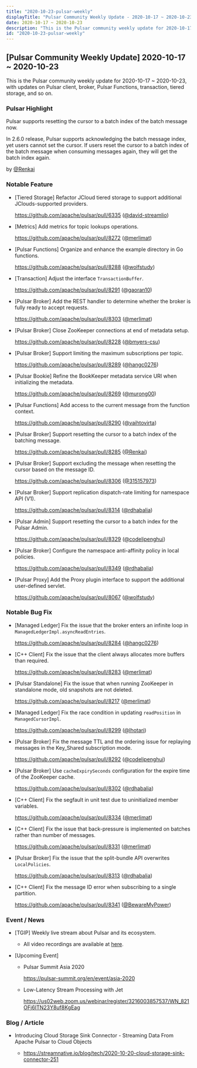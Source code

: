 ```yaml
---
title: "2020-10-23-pulsar-weekly"
displayTitle: "Pulsar Community Weekly Update - 2020-10-17 ~ 2020-10-23"
date: 2020-10-17 ~ 2020-10-23
description: "This is the Pulsar community weekly update for 2020-10-17 ~ 2020-10-23, with updates on Pulsar client, broker, Pulsar Functions, transaction, tiered storage, and so on."
id: "2020-10-23-pulsar-weekly"
---
```


## [Pulsar Community Weekly Update] 2020-10-17 ~ 2020-10-23

This is the Pulsar community weekly update for 2020-10-17 ~ 2020-10-23, with updates on Pulsar client, broker, Pulsar Functions, transaction, tiered storage, and so on.

### Pulsar Highlight

Pulsar supports resetting the cursor to a batch index of the batch message now.

In 2.6.0 release, Pulsar supports acknowledging the batch message index, yet users cannot set the cursor. If users reset the cursor to a batch index of the batch message when consuming messages again, they will get the batch index again. 

by [@Renkai](https://github.com/Renkai)

### Notable Feature

- [Tiered Storage] Refactor JCloud tiered storage to support additional JClouds-supported providers.

    https://github.com/apache/pulsar/pull/6335 ([@david-streamlio](https://github.com/david-streamlio))

- [Metrics] Add metrics for topic lookups operations.

    https://github.com/apache/pulsar/pull/8272 ([@merlimat](https://github.com/merlimat))

- [Pulsar Functions] Organize and enhance the example directory in Go functions.

    https://github.com/apache/pulsar/pull/8288 ([@wolfstudy](https://github.com/wolfstudy))

- [Transaction] Adjust the interface `TransactionBuffer`.

    https://github.com/apache/pulsar/pull/8291 ([@gaoran10](https://github.com/gaoran10))

- [Pulsar Broker] Add the REST handler to determine whether the broker is fully ready to accept requests.

    https://github.com/apache/pulsar/pull/8303 ([@merlimat](https://github.com/merlimat))

- [Pulsar Broker] Close ZooKeeper connections at end of metadata setup.

    https://github.com/apache/pulsar/pull/8228 ([@bmyers-csu](https://github.com/bmyers-csu))

- [Pulsar Broker] Support limiting the maximum subscriptions per topic.

    https://github.com/apache/pulsar/pull/8289 ([@hangc0276](https://github.com/hangc0276))

- [Pulsar Bookie] Refine the BookKeeper metadata service URI when initializing the metadata.

    https://github.com/apache/pulsar/pull/8269 ([@murong00](https://github.com/murong00))

- [Pulsar Functions] Add access to the current message from the function context.

    https://github.com/apache/pulsar/pull/8290 ([@vaihtovirta](https://github.com/vaihtovirta))

- [Pulsar Broker] Support resetting the cursor to a batch index of the batching message.

    https://github.com/apache/pulsar/pull/8285 ([@Renkai](https://github.com/Renkai))

- [Pulsar Broker] Support excluding the message when resetting the cursor based on the message ID.

    https://github.com/apache/pulsar/pull/8306 ([@315157973](https://github.com/315157973))

- [Pulsar Broker] Support replication dispatch-rate limiting for namespace API (V1).

    https://github.com/apache/pulsar/pull/8314 ([@rdhabalia](https://github.com/rdhabalia))

- [Pulsar Admin] Support resetting the cursor to a batch index for the Pulsar Admin.

    https://github.com/apache/pulsar/pull/8329 ([@codelipenghui](https://github.com/codelipenghui))

- [Pulsar Broker] Configure the namespace anti-affinity policy in local policies.

    https://github.com/apache/pulsar/pull/8349 ([@rdhabalia](https://github.com/rdhabalia))

- [Pulsar Proxy] Add the Proxy plugin interface to support the additional user-defined servlet.

    https://github.com/apache/pulsar/pull/8067 ([@wolfstudy](https://github.com/wolfstudy))

### Notable Bug Fix

- [Managed Ledger] Fix the issue that the broker enters an infinite loop in `ManagedLedgerImpl.asyncReadEntries`.

    https://github.com/apache/pulsar/pull/8284 ([@hangc0276](https://github.com/hangc0276))

- [C++ Client] Fix the issue that the client always allocates more buffers than required.

    https://github.com/apache/pulsar/pull/8283 ([@merlimat](https://github.com/merlimat))

- [Pulsar Standalone] Fix the issue that when running ZooKeeper in standalone mode, old snapshots are not deleted.

    https://github.com/apache/pulsar/pull/8217 ([@merlimat](https://github.com/merlimat))

- [Managed Ledger] Fix the race condition in updating `readPosition` in `ManagedCursorImpl`.

    https://github.com/apache/pulsar/pull/8299 ([@lhotari](https://github.com/lhotari))

- [Pulsar Broker] Fix the message TTL and the ordering issue for replaying messages in the Key_Shared subscription mode.

    https://github.com/apache/pulsar/pull/8292 ([@codelipenghui](https://github.com/codelipenghui))

- [Pulsar Broker] Use `cacheExpirySeconds` configuration for the expire time of the ZooKeeper cache.

    https://github.com/apache/pulsar/pull/8302 ([@rdhabalia](https://github.com/rdhabalia))

- [C++ Client] Fix the segfault in unit test due to uninitialized member variables.

    https://github.com/apache/pulsar/pull/8334 ([@merlimat](https://github.com/merlimat))

- [C++ Client] Fix the issue that back-pressure is implemented on batches rather than number of messages.

    https://github.com/apache/pulsar/pull/8331 ([@merlimat](https://github.com/merlimat))

- [Pulsar Broker] Fix the issue that the split-bundle API overwrites `LocalPolicies`.

    https://github.com/apache/pulsar/pull/8313 ([@rdhabalia](https://github.com/rdhabalia))

- [C++ Client] Fix the message ID error when subscribing to a single partition.

    https://github.com/apache/pulsar/pull/8341 ([@BewareMyPower](https://github.com/BewareMyPower))

### Event / News

- [TGIP] Weekly live stream about Pulsar and its ecosystem.

  - All video recordings are available at [here](https://streamnative.io/resource#tgip).

- [Upcoming Event]

  -  Pulsar Summit Asia 2020

     https://pulsar-summit.org/en/event/asia-2020

  - Low-Latency Stream Processing with Jet

    https://us02web.zoom.us/webinar/register/3216003857537/WN_821OFj6ITN23Y8uf8KgEag

### Blog / Article

- Introducing Cloud Storage Sink Connector - Streaming Data From Apache Pulsar to Cloud Objects

  - https://streamnative.io/blog/tech/2020-10-20-cloud-storage-sink-connector-251
